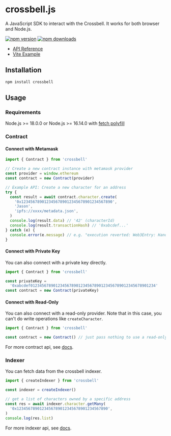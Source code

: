 # crossbell.js

A JavaScript SDK to interact with the Crossbell. It works for both browser and Node.js.

[![npm version](https://badgen.net/npm/v/crossbell)](https://npm.im/crossbell) [![npm downloads](https://badgen.net/npm/dm/crossbell)](https://npm.im/crossbell)

- [API Reference](https://crossbell-box.github.io/crossbell.js/)
- [Vite Example](https://crossbell-js.netlify.app/)

## Installation

```bash
npm install crossbell
```

## Usage

### Requirements

Node.js >= 18.0.0 or Node.js >= 16.14.0 with [fetch polyfill](https://github.com/nodejs/undici)

### Contract

#### Connect with Metamask

```typescript
import { Contract } from 'crossbell'

// Create a new contract instance with metamask provider
const provider = window.ethereum
const contract = new Contract(provider)

// Example API: Create a new character for an address
try {
  const result = await contract.character.create(
    '0x1234567890123456789012345678901234567890',
    'Jason',
    'ipfs://xxxx/metadata.json',
  )
  console.log(result.data) // '42' (characterId)
  console.log(result.transactionHash) // '0xabcdef...'
} catch (e) {
  console.error(e.message) // e.g. "execution reverted: Web3Entry: HandleExists"
}
```

#### Connect with Private Key

You can also connect with a private key directly.

```typescript
import { Contract } from 'crossbell'

const privateKey =
  '0xabcdef0123456789012345678901234567890123456789012345678901234'
const contract = new Contract(privateKey)
```

#### Connect with Read-Only

You can also connect with a read-only provider. Note that in this case, you can't do write operations like `createCharacter`.

```typescript
import { Contract } from 'crossbell'

const contract = new Contract() // just pass nothing to use a read-only provider
```

For more contract api, see [docs](https://crossbell-box.github.io/crossbell.js/classes/Contract.html).

### Indexer

You can fetch data from the crossbell indexer.

```typescript
import { createIndexer } from 'crossbell'

const indexer = createIndexer()

// get a list of characters owned by a specific address
const res = await indexer.character.getMany(
  '0x1234567890123456789012345678901234567890',
)
console.log(res.list)
```

For more indexer api, see [docs](https://crossbell-box.github.io/crossbell.js/classes/Indexer.html).
